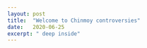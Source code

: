 ```yaml
---
layout: post
title:  "Welcome to Chinmoy controversies"
date:   2020-06-25
excerpt: " deep inside"
---
```

